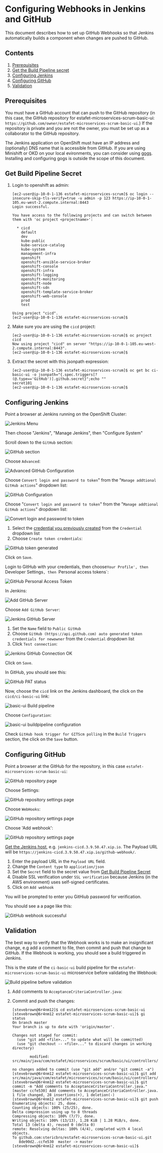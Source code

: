 # Configuring Webhooks in Jenkins and GitHub
This document describes how to set up GitHub Webhooks so that Jenkins automatically builds a component when changes are pushed to GitHub.

## Contents

1. [Prerequisites](https://github.com/stericbro/estafet-microservices-scrum/blob/master/WEBHOOKS.md#prerequisites)
1. [Get the Build Pipeline secret](https://github.com/stericbro/estafet-microservices-scrum/blob/master/WEBHOOKS.md#get-build-pipline-secret)
1. [Configuring Jenkins](https://github.com/stericbro/estafet-microservices-scrum/blob/master/WEBHOOKS.md#configuring-jenkins)
1. [Configuring GitHub](https://github.com/stericbro/estafet-microservices-scrum/blob/master/WEBHOOKS.md#configuring-github)
1. [Validation](https://github.com/stericbro/estafet-microservices-scrum/blob/master/WEBHOOKS.md#validation)

## <a name="prerequisites"></a>Prerequisites

You must have a GitHub account that can push to the GitHub repository (in this case, the GitHub repository for
estafet-microservices-scrum-basic-ui: `https://github.com/owner/estafet-microservices-scrum-basic-ui`.)
If the repository is private and you are not the owner, you must be set up as a collaborator to the GitHub repository.

The Jenkins application on OpenShift must have an IP address and (optionally) DNS name that is accessible from GitHub.
If you are using Minishift or OKD on your local evironments, you can consider using [gogs](https://gogs.io/ "gogs").
Installing and configuring gogs is outside the scope of this document.

## <a name="get-build-pipline-secret"/>Get Build Pipeline Secret

1. Login to openshift as admin:

    ```
    [ec2-user@ip-10-0-1-136 estafet-microservices-scrum]$ oc login --insecure-skip-tls-verify=true -u admin -p 123 https://ip-10-0-1-105.eu-west-2.compute.internal:8443
    Login successful.

    You have access to the following projects and can switch between them with 'oc project <projectname>':

      * cicd
        default
        dev
        kube-public
        kube-service-catalog
        kube-system
        management-infra
        openshift
        openshift-ansible-service-broker
        openshift-console
        openshift-infra
        openshift-logging
        openshift-monitoring
        openshift-node
        openshift-sdn
        openshift-template-service-broker
        openshift-web-console
        prod
        test

    Using project "cicd".
    [ec2-user@ip-10-0-1-136 estafet-microservices-scrum]$

    ```
1. Make sure you are using the `cicd` project:

    ```
    [ec2-user@ip-10-0-1-136 estafet-microservices-scrum]$ oc project cicd
    Now using project "cicd" on server "https://ip-10-0-1-105.eu-west-2.compute.internal:8443".
    [ec2-user@ip-10-0-1-136 estafet-microservices-scrum]$
   ```
 1. <a name="extract-build-config-secret"/>Extract the secret with this jsonpath expression:
     ```
    [ec2-user@ip-10-0-1-136 estafet-microservices-scrum]$ oc get bc ci-basic-ui -o jsonpath="{.spec.triggers[?(@.type=='GitHub')].github.secret}";echo ""
    secret101
    [ec2-user@ip-10-0-1-136 estafet-microservices-scrum]$
    ```
## <a name="configuring-jenkins"></a>Configuring Jenkins

Point a browser at Jenkins running on the OpenShift Cluster:

![Jenkins Menu](https://github.com/stericbro/estafet-microservices-scrum/blob/master/md_images/webhooks/jenkins_main_menu.png)

Then choose "Jenkins", "Manage Jenkins", then "Configure System"

Scroll down to the `GitHub` section:

![GitHub section](https://github.com/stericbro/estafet-microservices-scrum/blob/master/md_images/webhooks/jenkins_configure_system_github.png)

Choose `Advanced`:

![Advanced GitHub Configuration](https://github.com/stericbro/estafet-microservices-scrum/blob/master/md_images/webhooks/jenkins_github_advanced_settings.png)

Choose `Convert login and password to token`" from the "`Manage addtional GitHub actions`" dropdown list:

![GitHub Configuration](https://github.com/stericbro/estafet-microservices-scrum/blob/master/md_images/webhooks/jenkins_github_configuration.png)

Choose "`Convert login and password to token`" from the "`Manage addtional GitHub actions`" dropdown list:

![Convert login and password to token](https://github.com/stericbro/estafet-microservices-scrum/blob/master/md_images/webhooks/jenkins_github_choose_credential.png)

1. Select the [credential you previously created](https://github.com/stericbro/estafet-microservices-scrum/blob/master/DEVPOS.md#create-github-credentials) from the `Credential`
dropdown list
2. Choose `Create token credentials`:

![GitHub token generated](https://github.com/stericbro/estafet-microservices-scrum/blob/master/md_images/webhooks/jenkins_github_token_generated.png)

Click on `Save`.

Login to GitHub with your credentials, then choose`Your Profile', then `Developer Settings`, then `Personal access tokens`:

![GitHub Personal Access Token](https://github.com/stericbro/estafet-microservices-scrum/blob/master/md_images/webhooks/github_personal_access_token.png)

In Jenkins:

![Add GitHub Server](https://github.com/stericbro/estafet-microservices-scrum/blob/master/md_images/webhooks/jenkins_add_github_server.png)

Choose `Add GitHub Server`:

![Jenkins GitHub Server](https://github.com/stericbro/estafet-microservices-scrum/blob/master/md_images/webhooks/jenkins_github_server.png)

1. Set the `Name` field to `Public GitHub`
1. Choose `GitHub (https://api.github.com) auto generated token credentials for newowner` from the `Credential` dropdown list
1. Click `Test connection`:

![Jenkins GitHub Connection OK](https://github.com/stericbro/estafet-microservices-scrum/blob/master/md_images/webhooks/jenkins_github_server_connection_ok.png)

Click on `Save`.

In GitHub, you should see this:

![GitHub PAT status](https://github.com/stericbro/estafet-microservices-scrum/blob/master/md_images/webhooks/github_pat_status.png)

Now, choose the `cicd` link on the Jenkins dashboard, the click on the `cicd/ci-basic-ui` link:

![basic-ui Build pipeline](https://github.com/stericbro/estafet-microservices-scrum/blob/master/md_images/webhooks/jenkins_basic_ui_pipeline.png)

Choose `Configuration`:

![basic-ui buildpipeline configuration](https://github.com/stericbro/estafet-microservices-scrum/blob/master/md_images/webhooks/jenkins_cicd_basic_ui_build_triggers.png)

Check `GitHub hook trigger for GITScm polling` in the `Build Triggers` section, the click on the `Save` button.
 
## <a name="configuring-github"></a>Configuring GitHub

Point a browser at the GitHub for the repository, in this case `estafet-microservices-scrum-basic-ui`:

![GitHub repository page](https://github.com/stericbro/estafet-microservices-scrum/blob/master/md_images/webhooks/github_repo_page.png)

Choose Settings:

![GitHub repository settings page](https://github.com/stericbro/estafet-microservices-scrum/blob/master/md_images/webhooks/github_repo_settings_page.png)

Choose `WebHooks`:

![GitHub repository settings page](https://github.com/stericbro/estafet-microservices-scrum/blob/master/md_images/webhooks/github_repo_webhooks_page.png)

Choose 'Add webhook':

![GitHub repository settings page](https://github.com/stericbro/estafet-microservices-scrum/blob/master/md_images/webhooks/github_repo_add_webhook_page.png)

[Get the Jenkins host](https://github.com/stericbro/estafet-microservices-scrum/blob/master/DEVOPS.md#get-jenkins-host), e.g. `jenkins-cicd.3.9.50.47.xip.io`.
The Payload URL will be `https://jenkins-cicd.3.9.50.47.xip.io/github-webhook/`.

1. Enter the payload URL in the `Payload URL` field.
1. Change the `Content type` to `application/json`
1. Set the `Secret` field to the secret value from [Get Build Pipeline Secret](https://github.com/stericbro/estafet-microservices-scrum/blob/master/WEBHOOKS.md#extract-build-config-secret)
1. Disable SSL verification under `SSL verification` because Jenkins (in the AWS environment) uses self-signed certificates.
1. Click on `Add webhook`

You will be prompted to enter you GitHiub password for verification.

You should see a a page like this:

![GitHub webhook successful](https://github.com/stericbro/estafet-microservices-scrum/blob/master/md_images/webhooks/github_webhook_successful.png)

## <a name="validation"> Validation

The best way to verify that the Webhook works is to make an insignificant change, e.g add a comment to file, then commit and push
that change to GitHub. If the Webhook is working, you should see a build triggered in Jenkins.

This is the state of the `ci-basic-ui` build pipeline for the `estafet-microservices-scrum-basic-ui` microservice before validating the Webhook:

![Build pipeline before validation](https://github.com/stericbro/estafet-microservices-scrum/blob/master/md_images/webhooks/jenkins_basic_ui_before_push.png)

1. Add comments to `AcceptanceCriteriaController.java`:

1. Commit and push the changes:
   ```
   [stevebrown@6r4nm12]$ cd estafet-microservices-scrum-basic-ui
   [stevebrown@6r4nm12 estafet-microservices-scrum-basic-ui]$ gi status
   On branch master
   Your branch is up to date with 'origin/master'.

   Changes not staged for commit:
     (use "git add <file>..." to update what will be committed)
     (use "git checkout -- <file>..." to discard changes in working directory)

	       modified:   src/main/java/com/estafet/microservices/scrum/basic/ui/controllers/AcceptanceCriteriaController.java

   no changes added to commit (use "git add" and/or "git commit -a")
   [stevebrown@6r4nm12 estafet-microservices-scrum-basic-ui]$ git add src/main/java/com/estafet/microservices/scrum/basic/ui/controllers/AcceptanceCriteriaController.java
   [stevebrown@6r4nm12 estafet-microservices-scrum-basic-ui]$ git commit -m "Add comments to AcceptanceCriteriaController.java."
   [master ccfe530] Add comments to AcceptanceCriteriaController.java.
   1 file changed, 28 insertions(+), 1 deletion(-)
   [stevebrown@6r4nm12 estafet-microservices-scrum-basic-ui]$ git push
   Enumerating objects: 25, done.
   Counting objects: 100% (25/25), done.
   Delta compression using up to 8 threads
   Compressing objects: 100% (7/7), done.
   Writing objects: 100% (13/13), 1.28 KiB | 1.28 MiB/s, done.
   Total 13 (delta 4), reused 0 (delta 0)
   remote: Resolving deltas: 100% (4/4), completed with 4 local objects.
   To github.com:stericbro/estafet-microservices-scrum-basic-ui.git
      8de90d2..ccfe530  master -> master
   [stevebrown@6r4nm12 estafet-microservices-scrum-basic-ui]$
   ```
    